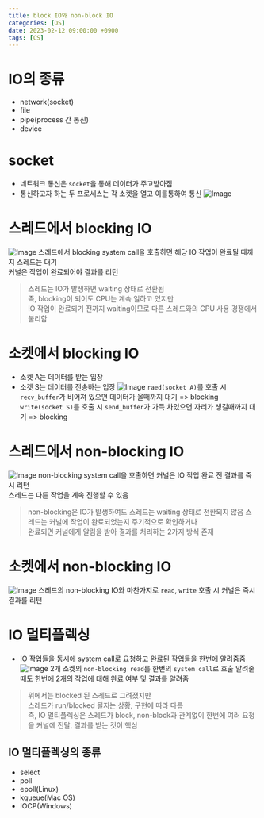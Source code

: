 ```yaml
---
title: block IO와 non-block IO
categories: [OS]
date: 2023-02-12 09:00:00 +0900
tags: [CS]
---
```


# IO의 종류
- network(socket)
- file
- pipe(process 간 통신)
- device

# socket
- 네트워크 통신은 `socket`을 통해 데이터가 주고받아짐
- 통신하고자 하는 두 프로세스는 각 소켓을 열고 이를통하여 통신
![Image](https://github.com/user-attachments/assets/050fa40f-a955-496d-a025-b00dc46f8c08)

# 스레드에서 blocking IO
![Image](https://github.com/user-attachments/assets/22a2b3fa-db98-4249-89f8-9004eaa1157b)
스레드에서 blocking system call을 호출하면 해당 IO 작업이 완료될 때까지 스레드는 대기  
커널은 작업이 완료되어야 결과를 리턴
> 스레드는 IO가 발생하면 waiting 상태로 전환됨  
> 즉, blocking이 되어도 CPU는 계속 일하고 있지만  
> IO 작업이 완료되기 전까지 waiting이므로 다른 스레드와의 CPU 사용 경쟁에서 불리함

# 소켓에서 blocking IO
- 소켓 A는 데이터를 받는 입장
- 소켓 S는 데이터를 전송하는 입장
![Image](https://github.com/user-attachments/assets/5882296f-d707-49d3-8435-4b36a7fe9d49)
`raed(socket A)`를 호출 시 `recv_buffer`가 비어져 있으면 데이터가 올때까지 대기 => blocking  
`write(socket S)`를 호출 시 `send_buffer`가 가득 차있으면 자리가 생길때까지 대기 => blocking  

# 스레드에서 non-blocking IO
![Image](https://github.com/user-attachments/assets/18f4830a-d747-4499-8dd4-7d6bd8e21ae5)
non-blocking system call을 호출하면 커널은 IO 작업 완료 전 결과를 즉시 리턴  
스레드는 다른 작업을 계속 진행할 수 있음
> non-blocking은 IO가 발생하여도 스레드는 waiting 상태로 전환되지 않음
> 스레드는 커널에 작업이 완료되었는지 주기적으로 확인하거나  
> 완료되면 커널에게 알림을 받아 결과를 처리하는 2가지 방식 존재

# 소켓에서 non-blocking IO
![Image](https://github.com/user-attachments/assets/6e423402-5118-4c0a-a628-f2c9d4b8efe6)
스레드의 non-blocking IO와 마찬가지로 `read`, `write` 호출 시 커널은 즉시 결과를 리턴  

# IO 멀티플렉싱
- IO 작업들을 동시에 system call로 요청하고 완료된 작업들을 한번에 알려줌줌
![Image](https://github.com/user-attachments/assets/a169fc7c-72ea-41a6-815a-e4c25ab016c5)
2개 소켓의 `non-blocking read`를 한번의 `system call`로 호출
알려줄 때도 한번에 2개의 작업에 대해 완료 여부 및 결과를 알려줌
> 위에서는 blocked 된 스레드로 그려졌지만  
> 스레드가 run/blocked 될지는 상황, 구현에 따라 다름  
> 즉, IO 멀티플렉싱은 스레드가 block, non-block과 관계없이 한번에 여러 요청을 커널에 전달, 결과를 받는 것이 핵심

## IO 멀티플렉싱의 종류
- select
- poll
- epoll(Linux)
- kqueue(Mac OS)
- IOCP(Windows)
